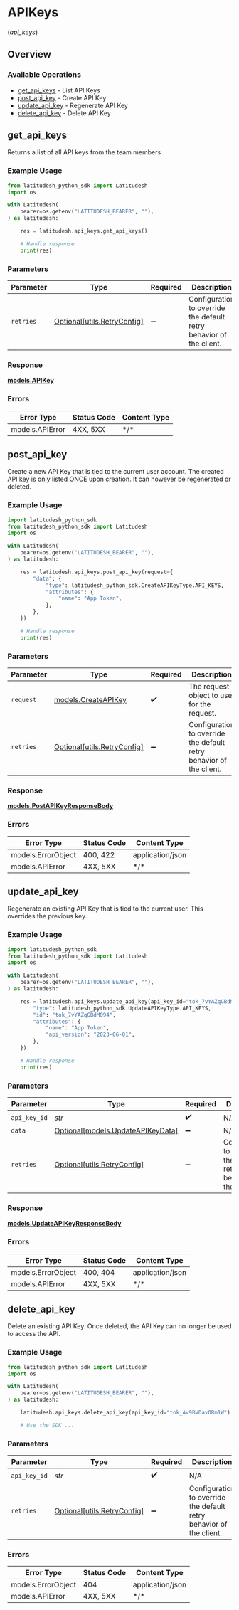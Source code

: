 # APIKeys
(*api_keys*)

## Overview

### Available Operations

* [get_api_keys](#get_api_keys) - List API Keys
* [post_api_key](#post_api_key) - Create API Key
* [update_api_key](#update_api_key) - Regenerate API Key
* [delete_api_key](#delete_api_key) - Delete API Key

## get_api_keys

Returns a list of all API keys from the team members


### Example Usage

```python
from latitudesh_python_sdk import Latitudesh
import os

with Latitudesh(
    bearer=os.getenv("LATITUDESH_BEARER", ""),
) as latitudesh:

    res = latitudesh.api_keys.get_api_keys()

    # Handle response
    print(res)

```

### Parameters

| Parameter                                                           | Type                                                                | Required                                                            | Description                                                         |
| ------------------------------------------------------------------- | ------------------------------------------------------------------- | ------------------------------------------------------------------- | ------------------------------------------------------------------- |
| `retries`                                                           | [Optional[utils.RetryConfig]](../../models/utils/retryconfig.md)    | :heavy_minus_sign:                                                  | Configuration to override the default retry behavior of the client. |

### Response

**[models.APIKey](../../models/apikey.md)**

### Errors

| Error Type      | Status Code     | Content Type    |
| --------------- | --------------- | --------------- |
| models.APIError | 4XX, 5XX        | \*/\*           |

## post_api_key

Create a new API Key that is tied to the current user account. The created API key is only listed ONCE upon creation. It can however be regenerated or deleted.


### Example Usage

```python
import latitudesh_python_sdk
from latitudesh_python_sdk import Latitudesh
import os

with Latitudesh(
    bearer=os.getenv("LATITUDESH_BEARER", ""),
) as latitudesh:

    res = latitudesh.api_keys.post_api_key(request={
        "data": {
            "type": latitudesh_python_sdk.CreateAPIKeyType.API_KEYS,
            "attributes": {
                "name": "App Token",
            },
        },
    })

    # Handle response
    print(res)

```

### Parameters

| Parameter                                                           | Type                                                                | Required                                                            | Description                                                         |
| ------------------------------------------------------------------- | ------------------------------------------------------------------- | ------------------------------------------------------------------- | ------------------------------------------------------------------- |
| `request`                                                           | [models.CreateAPIKey](../../models/createapikey.md)                 | :heavy_check_mark:                                                  | The request object to use for the request.                          |
| `retries`                                                           | [Optional[utils.RetryConfig]](../../models/utils/retryconfig.md)    | :heavy_minus_sign:                                                  | Configuration to override the default retry behavior of the client. |

### Response

**[models.PostAPIKeyResponseBody](../../models/postapikeyresponsebody.md)**

### Errors

| Error Type         | Status Code        | Content Type       |
| ------------------ | ------------------ | ------------------ |
| models.ErrorObject | 400, 422           | application/json   |
| models.APIError    | 4XX, 5XX           | \*/\*              |

## update_api_key

Regenerate an existing API Key that is tied to the current user. This overrides the previous key.


### Example Usage

```python
import latitudesh_python_sdk
from latitudesh_python_sdk import Latitudesh
import os

with Latitudesh(
    bearer=os.getenv("LATITUDESH_BEARER", ""),
) as latitudesh:

    res = latitudesh.api_keys.update_api_key(api_key_id="tok_7vYAZqGBdMQ94", data={
        "type": latitudesh_python_sdk.UpdateAPIKeyType.API_KEYS,
        "id": "tok_7vYAZqGBdMQ94",
        "attributes": {
            "name": "App Token",
            "api_version": "2023-06-01",
        },
    })

    # Handle response
    print(res)

```

### Parameters

| Parameter                                                             | Type                                                                  | Required                                                              | Description                                                           |
| --------------------------------------------------------------------- | --------------------------------------------------------------------- | --------------------------------------------------------------------- | --------------------------------------------------------------------- |
| `api_key_id`                                                          | *str*                                                                 | :heavy_check_mark:                                                    | N/A                                                                   |
| `data`                                                                | [Optional[models.UpdateAPIKeyData]](../../models/updateapikeydata.md) | :heavy_minus_sign:                                                    | N/A                                                                   |
| `retries`                                                             | [Optional[utils.RetryConfig]](../../models/utils/retryconfig.md)      | :heavy_minus_sign:                                                    | Configuration to override the default retry behavior of the client.   |

### Response

**[models.UpdateAPIKeyResponseBody](../../models/updateapikeyresponsebody.md)**

### Errors

| Error Type         | Status Code        | Content Type       |
| ------------------ | ------------------ | ------------------ |
| models.ErrorObject | 400, 404           | application/json   |
| models.APIError    | 4XX, 5XX           | \*/\*              |

## delete_api_key

Delete an existing API Key. Once deleted, the API Key can no longer be used to access the API.


### Example Usage

```python
from latitudesh_python_sdk import Latitudesh
import os

with Latitudesh(
    bearer=os.getenv("LATITUDESH_BEARER", ""),
) as latitudesh:

    latitudesh.api_keys.delete_api_key(api_key_id="tok_Av9BVDavORm1W")

    # Use the SDK ...

```

### Parameters

| Parameter                                                           | Type                                                                | Required                                                            | Description                                                         |
| ------------------------------------------------------------------- | ------------------------------------------------------------------- | ------------------------------------------------------------------- | ------------------------------------------------------------------- |
| `api_key_id`                                                        | *str*                                                               | :heavy_check_mark:                                                  | N/A                                                                 |
| `retries`                                                           | [Optional[utils.RetryConfig]](../../models/utils/retryconfig.md)    | :heavy_minus_sign:                                                  | Configuration to override the default retry behavior of the client. |

### Errors

| Error Type         | Status Code        | Content Type       |
| ------------------ | ------------------ | ------------------ |
| models.ErrorObject | 404                | application/json   |
| models.APIError    | 4XX, 5XX           | \*/\*              |